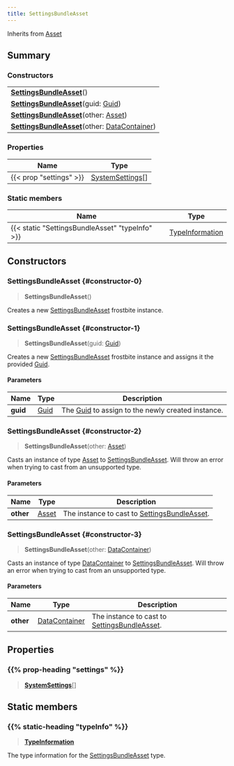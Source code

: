 ```yaml
---
title: SettingsBundleAsset
---
```


Inherits from [Asset](/vext/ref/fb/asset)

## Summary

### Constructors

|  |
| --- |
| **[SettingsBundleAsset](#constructor-0)**() |
| **[SettingsBundleAsset](#constructor-1)**(guid: [Guid](/vext/ref/shared/type/guid)) |
| **[SettingsBundleAsset](#constructor-2)**(other: [Asset](/vext/ref/fb/asset)) |
| **[SettingsBundleAsset](#constructor-3)**(other: [DataContainer](/vext/ref/shared/type/datacontainer)) |

### Properties

| Name | Type |
| ---- | ---- |
| {{< prop "settings" >}} | [SystemSettings](/vext/ref/fb/systemsettings)[] |

### Static members

| Name | Type |
| ---- | ---- |
| {{< static "SettingsBundleAsset" "typeInfo" >}} | [TypeInformation](/vext/ref/shared/type/typeinformation) |

## Constructors

### SettingsBundleAsset {#constructor-0}

> **SettingsBundleAsset**()

Creates a new [SettingsBundleAsset](/vext/ref/fb/settingsbundleasset) frostbite instance.

### SettingsBundleAsset {#constructor-1}

> **SettingsBundleAsset**(guid: [Guid](/vext/ref/shared/type/guid))

Creates a new [SettingsBundleAsset](/vext/ref/fb/settingsbundleasset) frostbite instance and assigns it the provided [Guid](/vext/ref/shared/type/guid).

#### Parameters

| Name | Type | Description |
| ---- | ---- | ----------- |
| **guid** | [Guid](/vext/ref/shared/type/guid) | The [Guid](/vext/ref/shared/type/guid) to assign to the newly created instance. |

### SettingsBundleAsset {#constructor-2}

> **SettingsBundleAsset**(other: [Asset](/vext/ref/fb/asset))

Casts an instance of type [Asset](/vext/ref/fb/asset) to [SettingsBundleAsset](/vext/ref/fb/settingsbundleasset). Will throw an error when trying to cast from an unsupported type.

#### Parameters

| Name | Type | Description |
| ---- | ---- | ----------- |
| **other** | [Asset](/vext/ref/fb/asset) | The instance to cast to [SettingsBundleAsset](/vext/ref/fb/settingsbundleasset). |

### SettingsBundleAsset {#constructor-3}

> **SettingsBundleAsset**(other: [DataContainer](/vext/ref/shared/type/datacontainer))

Casts an instance of type [DataContainer](/vext/ref/shared/type/datacontainer) to [SettingsBundleAsset](/vext/ref/fb/settingsbundleasset). Will throw an error when trying to cast from an unsupported type.

#### Parameters

| Name | Type | Description |
| ---- | ---- | ----------- |
| **other** | [DataContainer](/vext/ref/shared/type/datacontainer) | The instance to cast to [SettingsBundleAsset](/vext/ref/fb/settingsbundleasset). |

## Properties

### {{% prop-heading "settings" %}}

> **[SystemSettings](/vext/ref/fb/systemsettings)**[]

## Static members

### {{% static-heading "typeInfo" %}}

> **[TypeInformation](/vext/ref/shared/type/typeinformation)**

The type information for the [SettingsBundleAsset](/vext/ref/fb/settingsbundleasset) type.

